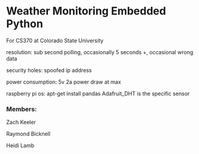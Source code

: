 # Weather Monitoring Embedded Python
For CS370 at Colorado State University

resolution:
sub second polling, occasionally 5 seconds +, occasional wrong data

security holes:
spoofed ip address

power consumption:
5v 2a power draw at max

raspberry pi os:
apt-get install pandas
Adafruit_DHT is the specific sensor

### Members:
Zach Keeler

Raymond Bicknell

Heidi Lamb

